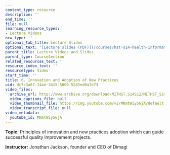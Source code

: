 ```yaml
---
content_type: resource
description: ''
end_time: ''
file: null
learning_resource_types:
- Lecture Videos
ocw_type: ''
optional_tab_title: Lecture Slides
optional_text: '[Lecture slides (PDF)](/courses/hst-s14-health-information-systems-to-improve-quality-of-care-in-resource-poor-settings-spring-2012/resources/mithst_s14s12_lec12_1107)'
parent_title: Lecture Videos and Slides
parent_type: CourseSection
related_resources_text: ''
resource_index_text: ''
resourcetype: Video
start_time: ''
title: 6. Innovation and Adoption of New Practices
uid: dc7c3a67-14ae-3415-5009-5245ed0a7e73
video_files:
  archive_url: http://www.archive.org/download/MITHST.S14S12/MITHST_S14S12_lec06_300k.mp4
  video_captions_file: null
  video_thumbnail_file: https://img.youtube.com/vi/MNatWiy5GjA/default.jpg
  video_transcript_file: null
video_metadata:
  youtube_id: MNatWiy5GjA
---
```


**Topic:** Principles of innovation and new practices adoption which can guide successful quality improvement projects.

**Instructor:** Jonathan Jackson, founder and CEO of Dimagi



